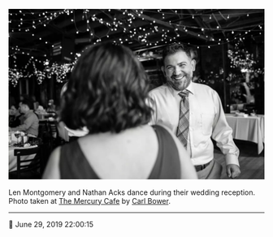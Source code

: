 ![Len Montgomery and Nathan Acks dance](assets/b32de72e1abeb7e62985a58e0aeb3c9a.webp)

Len Montgomery and Nathan Acks dance during their wedding reception. Photo taken at [The Mercury Cafe](http://mercurycafe.com/) by [Carl Bower](http://carlbowerphotos.com/).

- - - -

📅 June 29, 2019 22:00:15
